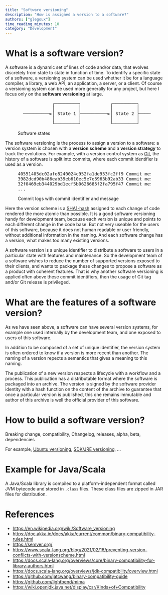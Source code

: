 ```yaml
---
title: "Software versioning"
description: "How is assigned a version to a software?"
authors: ["glegoux"]
time_reading_minutes: 10
category: "Development"
---
```


# What is a software version? 

A software is a dynamic set of lines of code and/or data, that evolves discretely from state 
to state in function of time. To identify a specific state of a software, a versioning system 
can be used whether it be for a language compiler, a library, a web API, an application, a 
server, or a client. Of course a versioning system can be used more generally for any project, 
but here I focus only on the **software versioning** at large.

<figure>
<pre class="notranslate">
             ┌─────────┐           ┌─────────┐           ┌─────────┐
             │         │           │         │           │         │
  ──────────►│ State 1 ├──────────►│ State 2 ├──────────►│ State 3 │─────────►
             │         │           │         │           │         │
             └─────────┘           └─────────┘           └─────────┘
</pre>
<figcaption>Software states</figcaption>
</figure> 

The software versioning is the process to assign a version to a software: a version system 
is chosen with a **version scheme** and a **version strategy** to track the evolutions. For 
example, with a version control system as [Git](https://git-scm.com/), the history of a 
software is split into commits, where each commit identifier is used as a version. 

<figure>
<pre class="notranslate">
40551405dc02afe8240024c952fa1de953fc2ff9 Commit message: State 3
3982dcd90b486eab39eb610ec5e7e5963b92ab33 Commit message: State 2
32f0469eb344029bd1ecf5b0626685f2fa795f47 Commit message: State 1
...
</pre>
<figcaption>Commit logs with commit identifier and message</figcaption>
</figure> 

Here the version scheme is a [SHA1-hash](https://wikipedia.org/wiki/SHA-1) assigned to each change of 
code rendered the more atomic than possible. It is a good software versioning handy for development 
team, because each version is unique and points to each different change in the code base. 
But not very useable for the users of this software, because it does not human readable or user 
friendly, without additional information in the naming. And each software change has a version, 
what makes too many existing versions. 

A software version is a unique identifier to distribute a software to users in a particular state with
features and maintenance. So the development team of a software wishes to reduce the number of supported
versions exposed to their clients, and wants to package these changes to propose a software as a product
with coherent features. That is why another software versioning is applied often above these commit
identifiers, then the usage of Git tag and/or Git release 
is privileged.

# What are the features of a software version?

As we have seen above, a software can have several version systems, for example one used internally 
by the development team, and one exposed to users of this software.

In addition to be composed of a set of unique identifier, the version system is often ordered to know 
if a version is more recent than another. The naming of a version repects a semantics that gives a 
meaning to this naming. 

The publication of a new version respects a lifecycle with a workflow and a process. This publication 
has a distributable format where the software is packaged into an archive. The version is signed by 
the software provider identity with a hash function on the content of the archive to guarantee that once a
particular version is published, this one remains immutable and author of this archive is well the
official provider of this software.

# How to build a software version?

Breaking change, compatibility, Changelog, releases, alpha, beta, dependencies

For example, [Ubuntu versioning](https://ubuntu.com/about/release-cycle), [SDK/JRE versioning](https://www.oracle.com/java/technologies/javase/versioning-naming.html), ...

# Example for Java/Scala

A Java/Scala library is compiled to a platform-independent format called JVM bytecode and stored in 
`.class` files. These class files are zipped in JAR files for distribution.

# References

* <https://en.wikipedia.org/wiki/Software_versioning>
* <https://doc.akka.io/docs/akka/current/common/binary-compatibility-rules.html>
* <https://semver.org/>
* <https://www.scala-lang.org/blog/2021/02/16/preventing-version-conflicts-with-versionscheme.html>
* <https://docs.scala-lang.org/overviews/core/binary-compatibility-for-library-authors.html>
* <https://docs.scala-lang.org/overviews/jdk-compatibility/overview.html>
* <https://github.com/jatcwang/binary-compatibility-guide>
* <https://github.com/lightbend/mima>
* <https://wiki.openjdk.java.net/display/csr/Kinds+of+Compatibility>
